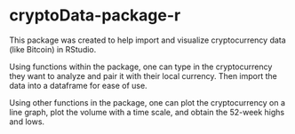 # cryptoData-package-r

This package was created to help import and visualize cryptocurrency data (like Bitcoin) in RStudio.

Using functions within the package, one can type in the cryptocurrency they want to analyze and pair it with their local currency. Then import the data into a dataframe for ease of use.

Using other functions in the package, one can plot the cryptocurrency on a line graph, plot the volume with a time scale, and obtain the 52-week highs and lows.
